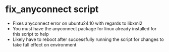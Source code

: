 # fix_anyconnect script 
- Fixes anyconnect error on ubuntu24.10 with regards to libxml2 
- You must have the anyconnect package for linux already installed for this script to help
- Likely have to reboot after successfully running the script for changes to take full effect on environment
